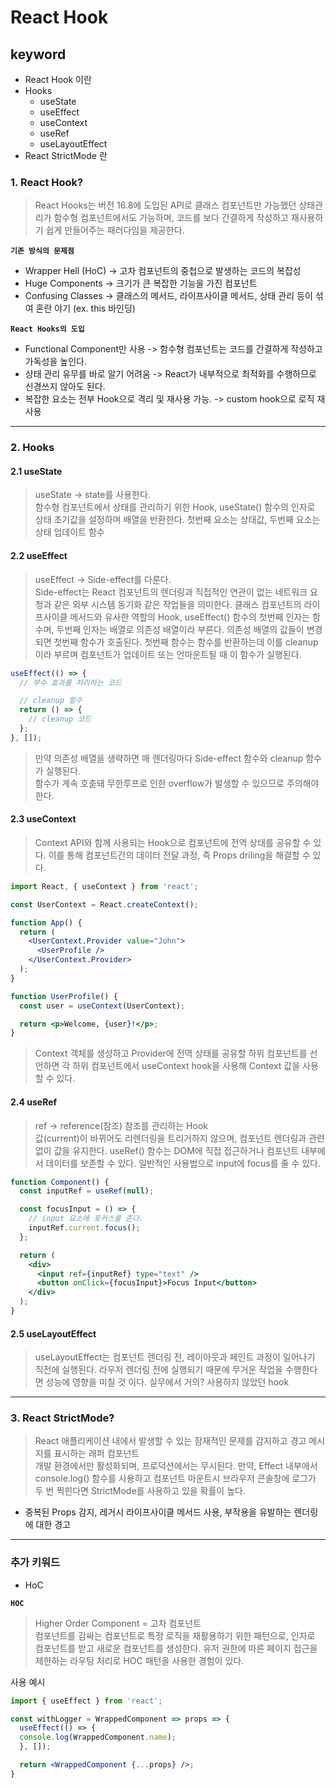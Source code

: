 # React Hook

## keyword

- React Hook 이란
- Hooks
  - useState
  - useEffect
  - useContext
  - useRef
  - useLayoutEffect
- React StrictMode 란

### 1. React Hook?

> React Hooks는 버전 16.8에 도입된 API로 클래스 컴포넌트만 가능했던 상태관리가 함수형 컴포넌트에서도 가능하며, 코드를 보다 간결하게 작성하고 재사용하기 쉽게 만들어주는 패러다임을 제공한다.

**`기존 방식의 문제점`**

- Wrapper Hell (HoC) -> 고차 컴포넌트의 중첩으로 발생하는 코드의 복잡성
- Huge Components -> 크기가 큰 복잡한 기능을 가진 컴포넌트
- Confusing Classes -> 클래스의 메서드, 라이프사이클 메서드, 상태 관리 등이 섞여 혼란 야기 (ex. this 바인딩)

**`React Hooks의 도입`**

- Functional Component만 사용 -> 함수형 컴포넌트는 코드를 간결하게 작성하고 가독성을 높인다.
- 상태 관리 유무를 바로 알기 어려움 -> React가 내부적으로 최적화를 수행하므로 신경쓰지 않아도 된다.
- 복잡한 요소는 전부 Hook으로 격리 및 재사용 가능. -> custom hook으로 로직 재사용

---

### 2. Hooks

#### 2.1 useState

> useState -> state를 사용한다.  
> 함수형 컴포넌트에서 상태를 관리하기 위한 Hook, useState() 함수의 인자로 상태 초기값을 설정하며 배열을 반환한다.
> 첫번째 요소는 상태값, 두번째 요소는 상태 업데이트 함수

#### 2.2 useEffect

> useEffect -> Side-effect를 다룬다.  
> Side-effect는 React 컴포넌트의 렌더링과 직접적인 연관이 없는 네트워크 요청과 같은 외부 시스템 동기화 같은 작업들을 의미한다.
> 클래스 컴포넌트의 라이프사이클 메서드와 유사한 역할의 Hook, useEffect() 함수의 첫번째 인자는 함수며, 두번째 인자는 배열로 의존성 배열이라 부른다. 의존성 배열의 값들이 변경되면 첫번째 함수가 호출된다.
> 첫번째 함수는 함수를 반환하는데 이를 cleanup이라 부르며 컴포넌트가 업데이트 또는 언마운트될 때 이 함수가 실행된다.

```jsx
useEffect(() => {
  // 부수 효과를 처리하는 코드

  // cleanup 함수
  return () => {
    // cleanup 코드
  };
}, []);
```

> 만약 의존성 배열을 생략하면 매 렌더링마다 Side-effect 함수와 cleanup 함수가 실행된다.  
> 함수가 계속 호춛돼 무한루프로 인한 overflow가 발생할 수 있으므로 주의해야 한다.

#### 2.3  useContext

> Context API와 함께 사용되는 Hook으로 컴포넌트에 전역 상태를 공유할 수 있다. 이를 통해 컴포넌트간의 데이터 전달 과정, 즉 Props driling을 해결할 수 있다.

```jsx
import React, { useContext } from 'react';

const UserContext = React.createContext();

function App() {
  return (
    <UserContext.Provider value="John">
      <UserProfile />
    </UserContext.Provider>
  );
}

function UserProfile() {
  const user = useContext(UserContext);

  return <p>Welcome, {user}!</p>;
}
```

> Context 객체를 생성하고 Provider에 전역 상태를 공유할 하위 컴포넌트를 선언하면
> 각 하위 컴포넌트에서 useContext hook을 사용해 Context 값을 사용할 수 있다.

#### 2.4 useRef

> ref -> reference(참조) 참조를 관리하는 Hook  
> 값(current)이 바뀌어도 리렌더링을 트리거하지 않으며, 컴포넌트 렌더링과 관련없이 값을 유지한다.
> useRef() 함수는 DOM에 직접 접근하거나 컴포넌트 내부에서 데이터를 보존할 수 있다.
> 일반적인 사용법으로 input에 focus를 줄 수 있다.

```jsx
function Component() {
  const inputRef = useRef(null); 

  const focusInput = () => {
    // input 요소에 포커스를 준다.
    inputRef.current.focus(); 
  };

  return (
    <div>
      <input ref={inputRef} type="text" />
      <button onClick={focusInput}>Focus Input</button>
    </div>
  );
}
```

#### 2.5 useLayoutEffect

> useLayoutEffect는 컴포넌트 렌더링 전, 레이아웃과 페인트 과정이 일어나기 직전에 실행된다.
> 라우저 렌더링 전에 실행되기 때문에 무거운 작업을 수행한다면 성능에 영향을 미칠 것 이다.
> 실무에서 거의? 사용하지 않았던 hook

---

### 3. React StrictMode?

> React 애플리케이션 내에서 발생할 수 있는 잠재적인 문제를 감지하고 경고 메시지를 표시하는 래퍼 컴포넌트  
> 개발 환경에서만 활성화되며, 프로덕션에서는 무시된다.
> 만약, Effect 내부에서 console.log() 함수를 사용하고 컴포넌트 마운트시 브라우저 콘솔창에 로그가 두 번 찍힌다면 StrictMode를 사용하고 있을 확률이 높다.

- 중복된 Props 감지, 레거시 라이프사이클 메서드 사용, 부작용을 유발하는 렌더링에 대한 경고

---

### 추가 키워드

- HoC

**`HOC`**

> Higher Order Component = 고차 컴포넌트  
> 컴포넌트를 감싸는 컴포넌트로 특정 로직을 재활용하기 위한 패턴으로, 인자로 컴포넌트를 받고 새로운 컴포넌트를 생성한다.
> 유저 권한에 따른 페이지 접근을 제한하는 라우팅 처리로 HOC 패턴을 사용한 경험이 있다.

사용 예시

```jsx
import { useEffect } from 'react';

const withLogger = WrappedComponent => props => {
  useEffect(() => {
  console.log(WrappedComponent.name);
  }, []);

  return <WrappedComponent {...props} />;
}
```
